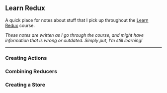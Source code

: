## Learn Redux

A quick place for notes about stuff that I pick up throughout the [Learn Redux](learnredux.com) course.

_These notes are written as I go through the course, and might have information that is wrong or outdated. Simply put, I'm still learning!_

---

### Creating Actions

### Combining Reducers

### Creating a Store

